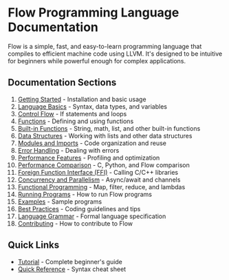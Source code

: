 # Flow Programming Language Documentation

Flow is a simple, fast, and easy-to-learn programming language that compiles to efficient machine code using LLVM. It's designed to be intuitive for beginners while powerful enough for complex applications.

## Documentation Sections

1. [Getting Started](getting-started.md) - Installation and basic usage
2. [Language Basics](language-basics.md) - Syntax, data types, and variables
3. [Control Flow](control-flow.md) - If statements and loops
4. [Functions](functions.md) - Defining and using functions
5. [Built-in Functions](built-in-functions.md) - String, math, list, and other built-in functions
6. [Data Structures](data-structures.md) - Working with lists and other data structures
7. [Modules and Imports](modules.md) - Code organization and reuse
8. [Error Handling](error-handling.md) - Dealing with errors
9. [Performance Features](performance.md) - Profiling and optimization
10. [Performance Comparison](performance-comparison.md) - C, Python, and Flow comparison
11. [Foreign Function Interface (FFI)](ffi.md) - Calling C/C++ libraries
12. [Concurrency and Parallelism](concurrency.md) - Async/await and channels
13. [Functional Programming](functional.md) - Map, filter, reduce, and lambdas
14. [Running Programs](running-programs.md) - How to run Flow programs
15. [Examples](examples.md) - Sample programs
16. [Best Practices](best-practices.md) - Coding guidelines and tips
17. [Language Grammar](grammar.md) - Formal language specification
18. [Contributing](contributing.md) - How to contribute to Flow

## Quick Links

- [Tutorial](tutorial.md) - Complete beginner's guide
- [Quick Reference](quick-reference.md) - Syntax cheat sheet
